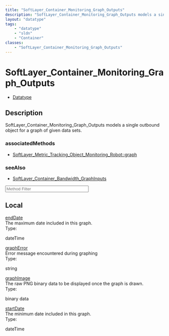 ```yaml
---
title: "SoftLayer_Container_Monitoring_Graph_Outputs"
description: "SoftLayer_Container_Monitoring_Graph_Outputs models a single outbound object for a graph of given data sets."
layout: "datatype"
tags:
    - "datatype"
    - "sldn"
    - "Container"
classes:
    - "SoftLayer_Container_Monitoring_Graph_Outputs"
---
```


# SoftLayer_Container_Monitoring_Graph_Outputs
<div id='service-datatype'>
    <ul id='sldn-reference-tabs'>
        <li id='datatype'> <a href='/reference/datatypes/SoftLayer_Container_Monitoring_Graph_Outputs' >Datatype</a></li>
    </ul>
</div>

## Description 
SoftLayer_Container_Monitoring_Graph_Outputs models a single outbound object for a graph of given data sets.


### associatedMethods

*  [SoftLayer_Metric_Tracking_Object_Monitoring_Robot::graph](/reference/services/SoftLayer_Metric_Tracking_Object_Monitoring_Robot/graph )



### seeAlso

* [SoftLayer_Container_Bandwidth_GraphInputs](/reference/datatypes/SoftLayer_Container_Bandwidth_GraphInputs )




<!-- Service Filer BEGIN -->
<div class="view-filters">
        <div class="clearfix">
            <div class="search-input-box">
                <input placeholder="Method Filter" onkeyup="titleSearch(inputId='prop-input', divId='properties', elementClass='prop-row')" 
                    type="text" id="prop-input" value="" size="30" maxlength="128" class="form-text">
            </div>
        </div>
</div>
<!-- Service Filer END -->

<div id="properties" class="content">
    <div id="localProperties" class="prop-content" >
        <h2>Local</h2>
                <div class='prop-row views-row'>
            <span class='views-field-title'><a href="#endDate" name=endDate>endDate</a></span>
            <div class='views-field-body'>The maximum date included in this graph. </div>
            <span class="type-label">Type:</span> <div class='type-content'><p>dateTime</p></div>
        </div>
                <div class='prop-row views-row'>
            <span class='views-field-title'><a href="#graphError" name=graphError>graphError</a></span>
            <div class='views-field-body'>Error message encountered during graphing </div>
            <span class="type-label">Type:</span> <div class='type-content'><p>string</p></div>
        </div>
                <div class='prop-row views-row'>
            <span class='views-field-title'><a href="#graphImage" name=graphImage>graphImage</a></span>
            <div class='views-field-body'>The raw PNG binary data to be displayed once the graph is drawn. </div>
            <span class="type-label">Type:</span> <div class='type-content'><p>binary data</p></div>
        </div>
                <div class='prop-row views-row'>
            <span class='views-field-title'><a href="#startDate" name=startDate>startDate</a></span>
            <div class='views-field-body'>The minimum date included in this graph. </div>
            <span class="type-label">Type:</span> <div class='type-content'><p>dateTime</p></div>
        </div>
            </div>
    </div>


